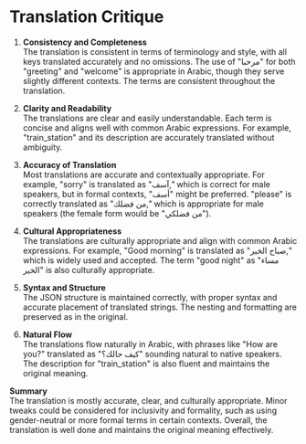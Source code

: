 # Translation Critique

1. **Consistency and Completeness**  
   The translation is consistent in terms of terminology and style, with all keys translated accurately and no omissions. The use of "مرحبا" for both "greeting" and "welcome" is appropriate in Arabic, though they serve slightly different contexts. The terms are consistent throughout the translation.

2. **Clarity and Readability**  
   The translations are clear and easily understandable. Each term is concise and aligns well with common Arabic expressions. For example, "train_station" and its description are accurately translated without ambiguity.

3. **Accuracy of Translation**  
   Most translations are accurate and contextually appropriate. For example, "sorry" is translated as "آسف," which is correct for male speakers, but in formal contexts, "أسف" might be preferred. "please" is correctly translated as "من فضلك," which is appropriate for male speakers (the female form would be "من فضلكي").

4. **Cultural Appropriateness**  
   The translations are culturally appropriate and align with common Arabic expressions. For example, "Good morning" is translated as "صباح الخير," which is widely used and accepted. The term "good night" as "مساء الخير" is also culturally appropriate.

5. **Syntax and Structure**  
   The JSON structure is maintained correctly, with proper syntax and accurate placement of translated strings. The nesting and formatting are preserved as in the original.

6. **Natural Flow**  
   The translations flow naturally in Arabic, with phrases like "How are you?" translated as "كيف حالك؟" sounding natural to native speakers. The description for "train_station" is also fluent and maintains the original meaning.

**Summary**  
The translation is mostly accurate, clear, and culturally appropriate. Minor tweaks could be considered for inclusivity and formality, such as using gender-neutral or more formal terms in certain contexts. Overall, the translation is well done and maintains the original meaning effectively.
